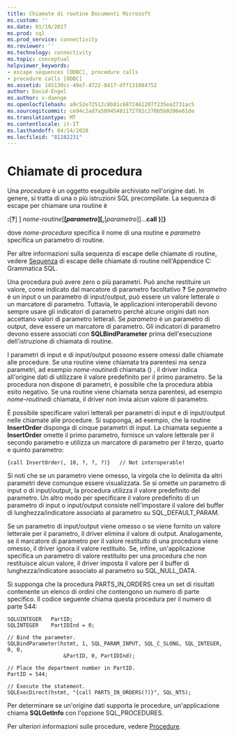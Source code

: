 ```yaml
---
title: Chiamate di routine Documenti Microsoft
ms.custom: ''
ms.date: 01/19/2017
ms.prod: sql
ms.prod_service: connectivity
ms.reviewer: ''
ms.technology: connectivity
ms.topic: conceptual
helpviewer_keywords:
- escape sequences [ODBC], procedure calls
- procedure calls [ODBC]
ms.assetid: 145130cc-40e7-4722-8417-dff131084752
author: David-Engel
ms.author: v-daenge
ms.openlocfilehash: a9c52e72512c8b81c6872461207f235ea2731ac5
ms.sourcegitcommit: ce94c2ad7a50945481172782c270b5b0206e61de
ms.translationtype: MT
ms.contentlocale: it-IT
ms.lasthandoff: 04/14/2020
ms.locfileid: "81282231"
---
```

# <a name="procedure-calls"></a>Chiamate di procedura
Una *procedura* è un oggetto eseguibile archiviato nell'origine dati. In genere, si tratta di una o più istruzioni SQL precompilate. La sequenza di escape per chiamare una routine è  
  
 **:**[**?**] ] *nome-routine*[**[***parametro*][**,**[*parametro*]]...**call** **)**]**}**  
  
 dove *nome-procedura* specifica il nome di una routine e *parametro* specifica un parametro di routine.  
  
 Per altre informazioni sulla sequenza di escape delle chiamate di routine, vedere [Sequenza](../../../odbc/reference/appendixes/procedure-call-escape-sequence.md) di escape delle chiamate di routine nell'Appendice C: Grammatica SQL.  
  
 Una procedura può avere zero o più parametri. Può anche restituire un valore, come indicato dal marcatore di parametro facoltativo **?** Se *parametro* è un input o un parametro di input/output, può essere un valore letterale o un marcatore di parametro. Tuttavia, le applicazioni interoperabili devono sempre usare gli indicatori di parametro perché alcune origini dati non accettano valori di parametro letterali. Se *parametro* è un parametro di output, deve essere un marcatore di parametro. Gli indicatori di parametro devono essere associati con **SQLBindParameter** prima dell'esecuzione dell'istruzione di chiamata di routine.  
  
 I parametri di input e di input/output possono essere omessi dalle chiamate alle procedure. Se una routine viene chiamata tra parentesi ma senza parametri, ad esempio *nome-routine*di chiamata () , il driver indica all'origine dati di utilizzare il valore predefinito per il primo parametro. Se la procedura non dispone di parametri, è possibile che la procedura abbia esito negativo. Se una routine viene chiamata senza parentesi, ad esempio *nome-routine*di chiamata, il driver non invia alcun valore di parametro.  
  
 È possibile specificare valori letterali per parametri di input e di input/output nelle chiamate alle procedure. Si supponga, ad esempio, che la routine **InsertOrder** disponga di cinque parametri di input. La chiamata seguente a **InsertOrder** omette il primo parametro, fornisce un valore letterale per il secondo parametro e utilizza un marcatore di parametro per il terzo, quarto e quinto parametro:  
  
```  
{call InsertOrder(, 10, ?, ?, ?)}   // Not interoperable!  
```  
  
 Si noti che se un parametro viene omesso, la virgola che lo delimita da altri parametri deve comunque essere visualizzata. Se si omette un parametro di input o di input/output, la procedura utilizza il valore predefinito del parametro. Un altro modo per specificare il valore predefinito di un parametro di input o input/output consiste nell'impostare il valore del buffer di lunghezza/indicatore associato al parametro su SQL_DEFAULT_PARAM.  
  
 Se un parametro di input/output viene omesso o se viene fornito un valore letterale per il parametro, il driver elimina il valore di output. Analogamente, se il marcatore di parametro per il valore restituito di una procedura viene omesso, il driver ignora il valore restituito. Se, infine, un'applicazione specifica un parametro di valore restituito per una procedura che non restituisce alcun valore, il driver imposta il valore per il buffer di lunghezza/indicatore associato al parametro su SQL_NULL_DATA.  
  
 Si supponga che la procedura PARTS_IN_ORDERS crea un set di risultati contenente un elenco di ordini che contengono un numero di parte specifico. Il codice seguente chiama questa procedura per il numero di parte 544:  
  
```  
SQLUINTEGER   PartID;  
SQLINTEGER    PartIDInd = 0;  
  
// Bind the parameter.  
SQLBindParameter(hstmt, 1, SQL_PARAM_INPUT, SQL_C_SLONG, SQL_INTEGER, 0, 0,  
                  &PartID, 0, PartIDInd);  
  
// Place the department number in PartID.  
PartID = 544;  
  
// Execute the statement.  
SQLExecDirect(hstmt, "{call PARTS_IN_ORDERS(?)}", SQL_NTS);  
```  
  
 Per determinare se un'origine dati supporta le procedure, un'applicazione chiama **SQLGetInfo** con l'opzione SQL_PROCEDURES.  
  
 Per ulteriori informazioni sulle procedure, vedere [Procedure](../../../odbc/reference/develop-app/procedures-odbc.md).
